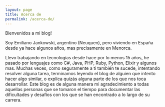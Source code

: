 ```yaml
---
layout: page
title: Acerca de
permalink: /acerca-de/
---
```


Bienvenidos a mi blog!

Soy Emiliano Jankowski, argentino (Neuquen), pero viviendo en España desde ya hace algunos años, mas precisamente en Menorca.

Llevo trabajando en tecnologías desde hace por lo menos 15 años, he pasado por lenguajes como C#, Java, PHP, Ruby, Python, Elixir y algunos mas. 
Muchas veces, como seguramente a ti también te sucede, intentando resolver alguna tarea, terminamos leyendo el blog de alguien que intento hacer algo similar, o explica quizás alguna parte de los que nos toca desarrollar. Este blog es de alguna manera mi agradecimiento a todas aquellas personas que se tomaron el tiempo para documentar las dificultades y desafíos con los que se han encontrado a lo largo de su carrera. 
